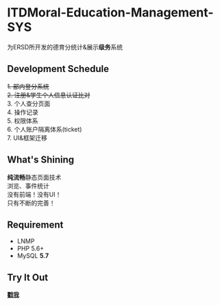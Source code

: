 # ITDMoral-Education-Management-SYS
为ERSD所开发的德育分统计&展示**级务**系统

## Development Schedule
~~1. 部内登分系统  
2. 注册&学生个人信息认证比对~~  
3. 个人查分页面  
4. 操作记录  
5. 权限体系  
6. 个人账户隔离体系(ticket)  
7. UI&框架迁移  

## What's Shining
**纯流畅**静态页面技术  
浏览、事件统计  
没有前端！没有UI！  
只有不断的完善！  

## Requirement
- LNMP  
- PHP 5.6+  
- MySQL **5.7**

## **Try** It Out
[**戳我**][1]

[1]:https://itd.mmts.fun